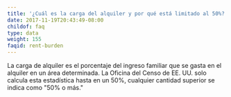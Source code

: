 ```yaml
---
title: '¿Cuál es la carga del alquiler y por qué está limitado al 50%?'
date: 2017-11-19T20:43:49-08:00
childof: faq
type: data
weight: 155
faqid: rent-burden
---
```

La carga de alquiler es el porcentaje del ingreso familiar que se gasta en el alquiler en un área determinada. La Oficina del Censo de EE. UU. solo calcula esta estadística hasta en un 50%, cualquier cantidad superior se indica como "50% o más."